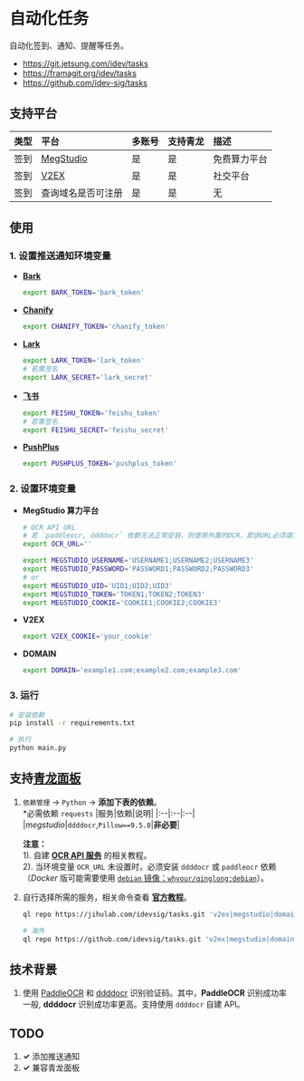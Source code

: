 # 自动化**任务**

自动化签到、通知、提醒等任务。

- https://git.jetsung.com/idev/tasks
- https://framagit.org/idev/tasks
- https://github.com/idev-sig/tasks

## 支持平台

| 类型 | 平台                                     | 多账号 | 支持青龙 | 描述         |
| :--- | :--------------------------------------- | :----- | :------- | :----------- |
| 签到 | [MegStudio](https://studio.brainpp.com/) | 是     | 是       | 免费算力平台 |
| 签到 | [V2EX](https://www.v2ex.com/)            | 是     | 是       | 社交平台     |
| 签到 | 查询域名是否可注册                       | 是     | 是       | 无           |

## 使用

### 1. 设置推送通知环境变量

- **[Bark](https://github.com/finb/bark)**

  ```bash
  export BARK_TOKEN='bark_token'
  ```

- **[Chanify](https://github.com/chanify/chanify)**

  ```bash
  export CHANIFY_TOKEN='chanify_token'
  ```

- **[Lark](https://open.larksuite.com/document/client-docs/bot-v3/add-custom-bot#756b882f)**

  ```bash
  export LARK_TOKEN='lark_token'
  # 若需签名
  export LARK_SECRET='lark_secret'
  ```

- **[飞书](https://open.feishu.cn/document/client-docs/bot-v3/add-custom-bot#756b882f)**

  ```bash
  export FEISHU_TOKEN='feishu_token'
  # 若需签名
  export FEISHU_SECRET='feishu_secret'
  ```

- **[PushPlus](http://www.pushplus.plus/push1.html)**

  ```bash
  export PUSHPLUS_TOKEN='pushplus_token'
  ```

### 2. 设置环境变量

- **MegStudio 算力平台**

  ```bash
  # OCR API URL
  # 若 `paddleocr, ddddocr` 依赖无法正常安装，则使用外置的OCR，即该URL必须填写
  export OCR_URL=''

  export MEGSTUDIO_USERNAME='USERNAME1;USERNAME2;USERNAME3'
  export MEGSTUDIO_PASSWORD='PASSWORD1;PASSWORD2;PASSWORD3'
  # or
  export MEGSTUDIO_UID='UID1;UID2;UID3'
  export MEGSTUDIO_TOKEN='TOKEN1;TOKEN2;TOKEN3'
  export MEGSTUDIO_COOKIE='COOKIE1;COOKIE2;COOKIE3'
  ```

- **V2EX**

  ```bash
  export V2EX_COOKIE='your_cookie'
  ```

- **DOMAIN**

  ```bash
  export DOMAIN='example1.com;example2.com;example3.com'
  ```

### 3. 运行

```bash
# 安装依赖
pip install -r requirements.txt

# 执行
python main.py
```

## 支持[青龙面板](https://github.com/whyour/qinglong)

1.  `依赖管理` -> `Python` -> **添加下表的依赖**。  
    \*必需依赖 `requests`
    |服务|依赖|说明|
    |:--|:--|:--|
    |_megstudio_|`ddddocr`,`Pillow==9.5.0`|**非必要**|

    **注意：**  
    1). 自建 **[OCR API 服务](https://github.com/sml2h3/ocr_api_server)** 的相关教程。  
    2). 当环境变量 `OCR_URL` 未设置时，必须安装 `ddddocr` 或 `paddleocr` 依赖（_Docker_ 版可能需要使用 [`debian` 镜像：`whyour/qinglong:debian`](https://github.com/whyour/qinglong#docker)）。

2.  自行选择所需的服务，相关命令查看 **[官方教程](https://github.com/whyour/qinglong#%E5%86%85%E7%BD%AE%E5%91%BD%E4%BB%A4)**。

    ```bash
    ql repo https://jihulab.com/idevsig/tasks.git 'v2ex|megstudio|domain' 'main' 'ocr'

    # 海外
    ql repo https://github.com/idevsig/tasks.git 'v2ex|megstudio|domain' 'main' 'ocr'
    ```

## 技术背景

1. 使用 [PaddleOCR](https://github.com/PaddlePaddle/PaddleOCR) 和 [ddddocr](https://github.com/sml2h3/ddddocr) 识别验证码。其中，**PaddleOCR** 识别成功率一般, **ddddocr** 识别成功率更高。支持使用 `ddddocr` 自建 API。

## TODO

1. **&checkmark;** 添加推送通知
2. **&checkmark;** 兼容青龙面板
